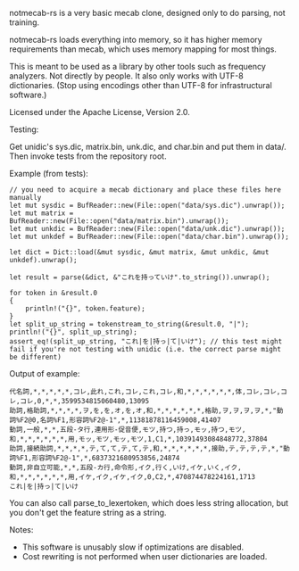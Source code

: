 notmecab-rs is a very basic mecab clone, designed only to do parsing, not training.

notmecab-rs loads everything into memory, so it has higher memory requirements than mecab, which uses memory mapping for most things.

This is meant to be used as a library by other tools such as frequency analyzers. Not directly by people.
It also only works with UTF-8 dictionaries. (Stop using encodings other than UTF-8 for infrastructural software.)

Licensed under the Apache License, Version 2.0.

Testing:

Get unidic's sys.dic, matrix.bin, unk.dic, and char.bin and put them in data/. Then invoke tests from the repository root.

Example (from tests):

    // you need to acquire a mecab dictionary and place these files here manually
    let mut sysdic = BufReader::new(File::open("data/sys.dic").unwrap());
    let mut matrix = BufReader::new(File::open("data/matrix.bin").unwrap());
    let mut unkdic = BufReader::new(File::open("data/unk.dic").unwrap());
    let mut unkdef = BufReader::new(File::open("data/char.bin").unwrap());

    let dict = Dict::load(&mut sysdic, &mut matrix, &mut unkdic, &mut unkdef).unwrap();

    let result = parse(&dict, &"これを持っていけ".to_string()).unwrap();

    for token in &result.0
    {
        println!("{}", token.feature);
    }
    let split_up_string = tokenstream_to_string(&result.0, "|");
    println!("{}", split_up_string);
    assert_eq!(split_up_string, "これ|を|持っ|て|いけ"); // this test might fail if you're not testing with unidic (i.e. the correct parse might be different)

Output of example:

    代名詞,*,*,*,*,*,コレ,此れ,これ,コレ,これ,コレ,和,*,*,*,*,*,*,体,コレ,コレ,コレ,コレ,0,*,*,3599534815060480,13095
    助詞,格助詞,*,*,*,*,ヲ,を,を,オ,を,オ,和,*,*,*,*,*,*,格助,ヲ,ヲ,ヲ,ヲ,*,"動詞%F2@0,名詞%F1,形容詞%F2@-1",*,11381878116459008,41407
    動詞,一般,*,*,五段-タ行,連用形-促音便,モツ,持つ,持っ,モッ,持つ,モツ,和,*,*,*,*,*,*,用,モッ,モツ,モッ,モツ,1,C1,*,10391493084848772,37804
    助詞,接続助詞,*,*,*,*,テ,て,て,テ,て,テ,和,*,*,*,*,*,*,接助,テ,テ,テ,テ,*,"動詞%F1,形容詞%F2@-1",*,6837321680953856,24874
    動詞,非自立可能,*,*,五段-カ行,命令形,イク,行く,いけ,イケ,いく,イク,和,*,*,*,*,*,*,用,イケ,イク,イケ,イク,0,C2,*,470874478224161,1713
    これ|を|持っ|て|いけ

You can also call parse_to_lexertoken, which does less string allocation, but you don't get the feature string as a string.

Notes:

- This software is unusably slow if optimizations are disabled.
- Cost rewriting is not performed when user dictionaries are loaded.
